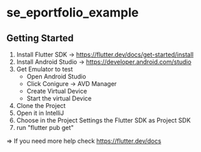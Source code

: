 # se_eportfolio_example

## Getting Started

1. Install Flutter SDK -> https://flutter.dev/docs/get-started/install
2. Install Android Studio -> https://developer.android.com/studio
3. Get Emulator to test
    * Open Android Studio
    * Click Conigure -> AVD Manager
    * Create Virtual Device
    * Start the virtual Device
4. Clone the Project
5. Open it in IntelliJ
6. Choose in the Project Settings the Flutter SDK as Project SDK
7. run "flutter pub get"

=> If you need more help check https://flutter.dev/docs
